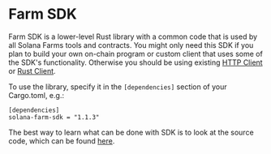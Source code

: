 # Farm SDK

Farm SDK is a lower-level Rust library with a common code that is used by all Solana Farms tools and contracts. You might only need this SDK if you plan to build your own on-chain program or custom client that uses some of the SDK's functionality. Otherwise you should be using existing [HTTP Client](https://github.com/solana-labs/farms/blob/master/docs/http_client.md) or [Rust Client](https://github.com/solana-labs/farms/blob/master/docs/rust_client.md).

To use the library, specify it in the `[dependencies]` section of your Cargo.toml, e.g.:

```
[dependencies]
solana-farm-sdk = "1.1.3"
```

The best way to learn what can be done with SDK is to look at the source code, which can be found [here](https://github.com/solana-labs/farms/tree/master/farm-sdk/src).
